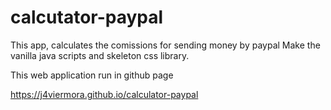 # calcutator-paypal
This app, calculates the comissions for sending money by paypal
Make the vanilla java scripts and skeleton css library.

This web application run in github page

https://j4viermora.github.io/calculator-paypal
